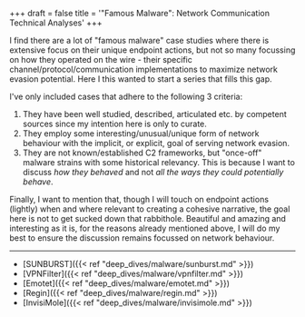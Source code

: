 +++
draft = false
title = '"Famous Malware": Network Communication Technical Analyses'
+++

I find there are a lot of "famous malware" case studies where there is extensive focus on their unique endpoint actions,
but not so many focussing on how they operated on the wire - their specific channel/protocol/communication implementations
to maximize network evasion potential. Here I this wanted to start a series that fills this gap.

I've only included cases that adhere to the following 3 criteria:
1. They have been well studied, described, articulated etc. by competent sources since my intention here is only to curate.
2. They employ some interesting/unusual/unique form of network behaviour with the implicit, or explicit, goal of serving network evasion.
3. They are not known/established C2 frameworks, but "once-off" malware strains with some historical relevancy. This is because I want to discuss _how they behaved_ and not _all the ways they could potentially behave_.

Finally, I want to mention that, though I will touch on endpoint actions (lightly) when and where relevant to creating a cohesive
narrative, the goal here is not to get sucked down that rabbithole. Beautiful and amazing and interesting as it is, for the
reasons already mentioned above, I will do my best to ensure the discussion remains focussed on network behaviour.

___


- [SUNBURST]({{< ref "deep_dives/malware/sunburst.md" >}})
- [VPNFilter]({{< ref "deep_dives/malware/vpnfilter.md" >}})
- [Emotet]({{< ref "deep_dives/malware/emotet.md" >}})
- [Regin]({{< ref "deep_dives/malware/regin.md" >}})
- [InvisiMole]({{< ref "deep_dives/malware/invisimole.md" >}})
